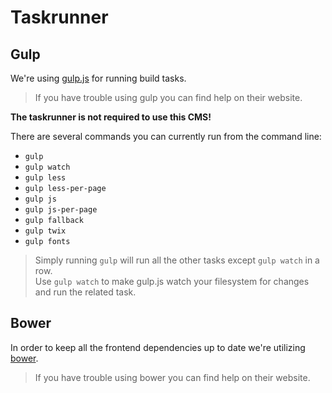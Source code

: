 # Taskrunner

## Gulp

We're using [gulp.js](http://gulpjs.com) for running build tasks.

> If you have trouble using gulp you can find help on their website.

__The taskrunner is not required to use this CMS!__

There are several commands you can currently run from the command line:

* `gulp`
* `gulp watch`
* `gulp less`
* `gulp less-per-page`
* `gulp js`
* `gulp js-per-page`
* `gulp fallback`
* `gulp twix`
* `gulp fonts`

> Simply running `gulp` will run all the other tasks except `gulp watch` in a row.    
> Use `gulp watch` to make gulp.js watch your filesystem for changes and run the related task.

## Bower

In order to keep all the frontend dependencies up to date we're utilizing [bower](http://bower.io).

> If you have trouble using bower you can find help on their website.

